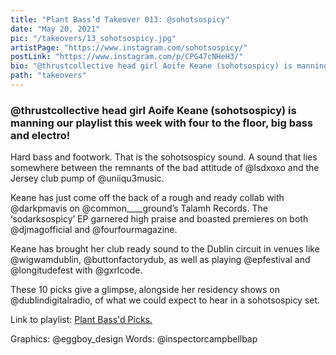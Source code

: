 ```yaml
---
title: "Plant Bass’d Takeover 013: @sohotsospicy"
date: "May 20, 2021"
pic: "/takeovers/13_sohotsospicy.jpg"
artistPage: "https://www.instagram.com/sohotsospicy/"
postLink: "https://www.instagram.com/p/CPG47cNHeH3/"
bio: "@thrustcollective head girl Aoife Keane (sohotsospicy) is manning our playlist this week with four to the floor, big bass and electro!"
path: "takeovers"
---
```


### @thrustcollective head girl Aoife Keane (sohotsospicy) is manning our playlist this week with four to the floor, big bass and electro!

Hard bass and footwork. That is the sohotsospicy sound. A sound that lies somewhere between the remnants of the bad attitude of @lsdxoxo and the Jersey club pump of @uniiqu3music.

Keane has just come off the back of a rough and ready collab with @darkpmavis on @common\_\_\_\_ground’s Talamh Records. The ‘sodarksospicy’ EP garnered high praise and boasted premieres on both @djmagofficial and @fourfourmagazine.

Keane has brought her club ready sound to the Dublin circuit in venues like @wigwamdublin, @buttonfactorydub, as well as playing @epfestival and @longitudefest with @gxrlcode.

These 10 picks give a glimpse, alongside her residency shows on @dublindigitalradio, of what we could expect to hear in a sohotsospicy set.

Link to playlist: <a role="button" class="btn btn-dark" href="https://open.spotify.com/playlist/5skAgzUfGmZLwrOPNLnGVf">Plant Bass'd Picks.</a>

Graphics: @eggboy_design
Words: @inspectorcampbellbap
